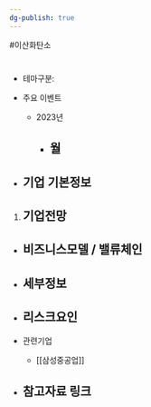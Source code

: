```yaml
---
dg-publish: true
---
```

#이산화탄소

#


- 테마구분:




- 주요 이벤트
	- 2023년
		- 월
			- 




- 기업 기본정보
	- 





1. 기업전망
	- 





- 비즈니스모델 / 밸류체인
	- 





- 세부정보
	- 





- 리스크요인
	- 





- 관련기업
	- [[삼성중공업]]




- 참고자료 링크
	- 